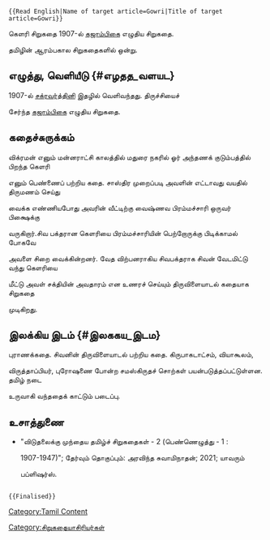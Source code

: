 ```{=mediawiki}
{{Read English|Name of target article=Gowri|Title of target article=Gowri}}
```
கெளரி சிறுகதை 1907-ல் [கஜாம்பிகை](கஜாம்பிகை "wikilink") எழுதிய சிறுகதை.
தமிழின் ஆரம்பகால சிறுகதைகளில் ஒன்று.

## எழுத்து, வெளியீடு {#எழதத_வளயட}

1907-ல் [சக்ரவர்த்தினி](சக்ரவர்த்தினி "wikilink") இதழில் வெளிவந்தது. திருச்சியைச்
சேர்ந்த [கஜாம்பிகை](கஜாம்பிகை "wikilink") எழுதிய சிறுகதை.

## கதைச்சுருக்கம்

விக்ரமன் எனும் மன்னராட்சி காலத்தில் மதுரை நகரில் ஓர் அந்தணக் குடும்பத்தில் பிறந்த கெளரி
எனும் பெண்ணைப் பற்றிய கதை. சாஸ்திர முறைப்படி அவளின் எட்டாவது வயதில் திருமணம் செய்து
வைக்க எண்ணியபோது அவரின் வீட்டிற்கு வைஷ்ணவ பிரம்மச்சாரி ஒருவர் பிக்ஷைக்கு
வருகிறார்.சிவ பக்தரான கெளரியை பிரம்மச்சாரியின் பெற்றோருக்கு பிடிக்காமல் போகவே
அவளை சிறை வைக்கின்றனர். வேத விற்பனராகிய சிவபக்தராக சிவன் வேடமிட்டு வந்து கெளரியை
மீட்டு அவள் சக்தியின் அவதாரம் என உணரச் செய்யும் திருவிளையாடல் கதையாக சிறுகதை
முடிகிறது.

## இலக்கிய இடம் {#இலககய_இடம}

புராணக்கதை. சிவனின் திருவிளையாடல் பற்றிய கதை. கிருபாகடாட்சம், வியாகூலம்,
விருத்தாப்பியர், புரோஷணை போன்ற சமஸ்கிருதச் சொற்கள் பயன்படுத்தப்பட்டுள்ளன. தமிழ் நடை
உருவாகி வந்ததைக் காட்டும் படைப்பு.

## உசாத்துணை

-   \"விடுதலைக்கு முந்தைய தமிழ்ச் சிறுகதைகள் - 2 (பெண்ணெழுத்து - 1 :
    1907-1947)\"; தேர்வும் தொகுப்பும்: அரவிந்த சுவாமிநாதன்; 2021; யாவரும்
    பப்ளிஷர்ஸ்.

```{=mediawiki}
{{Finalised}}
```
[Category:Tamil Content](Category:Tamil_Content "wikilink")
[Category:சிறுகதையாசிரியர்கள்](Category:சிறுகதையாசிரியர்கள் "wikilink")
